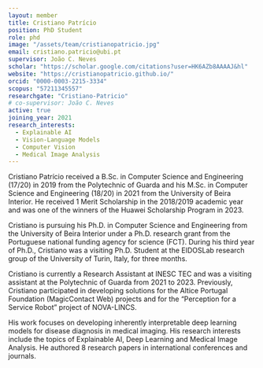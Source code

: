 ```yaml
---
layout: member
title: Cristiano Patrício
position: PhD Student
role: phd
image: "/assets/team/cristianopatricio.jpg"
email: cristiano.patricio@ubi.pt
supervisor: João C. Neves
scholar: "https://scholar.google.com/citations?user=HK6AZb8AAAAJ&hl"
website: "https://cristianopatricio.github.io/"
orcid: "0000-0003-2215-3334"
scopus: "57211345557"
researchgate: "Cristiano-Patricio"
# co-supervisor: João C. Neves
active: true
joining_year: 2021
research_interests:
  - Explainable AI
  - Vision-Language Models
  - Computer Vision
  - Medical Image Analysis
---
```




Cristiano Patrício received a B.Sc. in Computer Science and Engineering (17/20) in 2019 from the Polytechnic of Guarda and his M.Sc. in Computer Science and Engineering (18/20) in 2021 from the University of Beira Interior. He received 1 Merit Scholarship in the 2018/2019 academic year and was one of the winners of the Huawei Scholarship Program in 2023. 

Cristiano is pursuing his Ph.D. in Computer Science and Engineering from the University of Beira Interior under a Ph.D. research grant from the Portuguese national funding agency for science (FCT). During his third year of Ph.D., Cristiano was a visiting Ph.D. Student at the EIDOSLab research group of the University of Turin, Italy, for three months. 

Cristiano is currently a Research Assistant at INESC TEC and was a visiting assistant at the Polytechnic of Guarda from 2021 to 2023. Previously, Cristiano participated in developing solutions for the Altice Portugal Foundation (MagicContact Web) projects and for the “Perception for a Service Robot” project of NOVA-LINCS. 

His work focuses on developing inherently interpretable deep learning models for disease diagnosis in medical imaging. His research interests include the topics of Explainable AI, Deep Learning and Medical Image Analysis. He authored 8 research papers in international conferences and journals.

